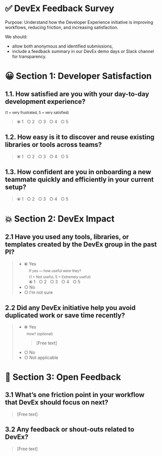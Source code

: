 # ✅ DevEx Feedback Survey

Purpose: Understand how the Developer Experience initiative is improving workflows, reducing friction, and increasing satisfaction.

We should:

- allow both anonymous and identified submissions,
- include a feedback summary in our DevEx demo days or Slack channel for transparency.

# 😀 Section 1: Developer Satisfaction

## 1.1. How satisfied are you with your day-to-day development experience?

<sub>(1 = very frustrated, 5 = very satisfied)</sub>
> ⦿ 1 &nbsp; ○ 2 &nbsp; ○ 3 &nbsp; ○ 4 &nbsp; ○ 5

## 1.2. How easy is it to discover and reuse existing libraries or tools across teams?

> ⦿ 1 &nbsp; ○ 2 &nbsp; ○ 3 &nbsp; ○ 4 &nbsp; ○ 5

## 1.3. How confident are you in onboarding a new teammate quickly and efficiently in your current setup?

> ⦿ 1 &nbsp; ○ 2 &nbsp; ○ 3 &nbsp; ○ 4 &nbsp; ○ 5

# 💥 Section 2: DevEx Impact

## 2.1 Have you used any tools, libraries, or templates created by the DevEx group in the past PI?

 >- ⦿ Yes<br/>
    &nbsp;&nbsp;&nbsp; <sub>If yes — how useful were they?<br/></sub>
    &nbsp;&nbsp;&nbsp; <sub> (1 = Not useful, 5 = Extremely useful)</sub><br/>
    &nbsp;&nbsp;&nbsp; ⦿ 1 &nbsp; ○ 2 &nbsp; ○ 3 &nbsp; ○ 4 &nbsp; ○ 5
> - ○ No
> - ○ I’m not sure

## 2.2 Did any DevEx initiative help you avoid duplicated work or save time recently?

> - ⦿ Yes<br/>
>&nbsp;&nbsp;<sub>How? (optional)</sub><br/>
>     > [Free text]
> - ○ No
> - ○ Not applicable

# 💬 Section 3: Open Feedback

## 3.1 What’s one friction point in your workflow that DevEx should focus on next?

> [Free text]

## 3.2 Any feedback or shout-outs related to DevEx?

> [Free text]
